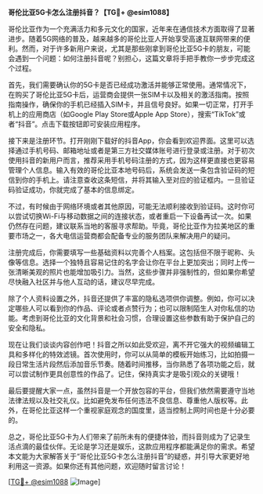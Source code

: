 **哥伦比亚5G卡怎么注册抖音？【TG💪+ @esim1088】**

哥伦比亚作为一个充满活力和多元文化的国家，近年来在通信技术方面取得了显著进步。随着5G网络的普及，越来越多的哥伦比亚人开始享受高速互联网带来的便利。然而，对于许多新用户来说，尤其是那些刚拿到哥伦比亚5G卡的朋友，可能会遇到一个问题：如何注册抖音呢？别担心，这篇文章将手把手教你一步步完成这个过程。

首先，我们需要确认你的5G卡是否已经成功激活并能够正常使用。通常情况下，在购买了哥伦比亚5G卡后，运营商会提供一张SIM卡以及相关的激活指南。按照指南操作，确保你的手机已经插入SIM卡，并且信号良好。如果一切正常，打开手机上的应用商店（如Google Play Store或Apple App Store），搜索“TikTok”或者“抖音”。点击下载按钮即可安装应用程序。

接下来是注册环节。打开刚刚下载好的抖音App，你会看到欢迎界面。这里可以选择通过手机号码、邮箱地址或者是第三方社交媒体账号进行登录或注册。对于初次使用抖音的新用户而言，推荐采用手机号码注册的方式，因为这样更直接也更容易管理个人信息。输入有效的哥伦比亚本地号码后，系统会发送一条包含验证码的短信到你的手机上。请注意查收这条短信，并将其输入至对应的验证框内。一旦验证码验证成功，你就完成了基本的信息绑定。

不过，有时候由于网络环境或者其他原因，可能无法顺利接收到验证码。这时你可以尝试切换Wi-Fi与移动数据之间的连接状态，或者重启一下设备再试一次。如果仍然存在问题，建议联系当地的客服寻求帮助。毕竟，哥伦比亚作为拉美地区的重要市场之一，各大电信运营商都会配备专业的服务团队来解决用户的疑问。

注册完成后，你需要填写一些基础资料以完善个人档案。这包括但不限于昵称、头像等信息。选择一个独特且容易记住的名字会让你在平台上更加突出；同时上传一张清晰美观的照片也能增加吸引力。当然，这些步骤并非强制性的，但如果你希望尽快融入社区并与他人互动的话，建议尽早完成。

除了个人资料设置之外，抖音还提供了丰富的隐私选项供你调整。例如，你可以决定哪些人可以看到你的作品、评论或者点赞行为；也可以限制陌生人对你私信的功能。考虑到哥伦比亚的文化背景和社会习惯，合理设置这些参数有助于保护自己的安全和隐私。

现在让我们谈谈内容创作吧！抖音之所以如此受欢迎，离不开它强大的视频编辑工具和多样化的特效滤镜。首次使用时，你可以从简单的模板开始练习，比如拍摄一段日常生活片段然后添加音乐节奏。随着时间推移，当你熟悉了各项功能之后，就可以尝试制作更具创意性的作品了。记住，保持真实才是吸引观众的关键哦！

最后要提醒大家一点，虽然抖音是一个开放包容的平台，但我们依然需要遵守当地法律法规以及社交礼仪。比如避免发布任何违法不良信息、尊重他人版权等。此外，在哥伦比亚这样一个重视家庭观念的国度里，适当控制上网时间也是十分必要的。

总之，哥伦比亚5G卡为人们带来了前所未有的便捷体验，而抖音则成为了记录生活点滴的最佳伙伴。无论是学习还是娱乐，这款应用程序都能满足你的需求。希望本文能为大家解答关于“哥伦比亚5G卡怎么注册抖音”的疑惑，并引导大家更好地利用这一资源。如果你还有其他问题，欢迎随时留言讨论！

[[TG💪+ @esim1088](https://t.me/s/esim1088) ![Image](https://i.postimg.cc/4NQfJmqS/Snipaste-2025-05-13-00-14-12.png)]
